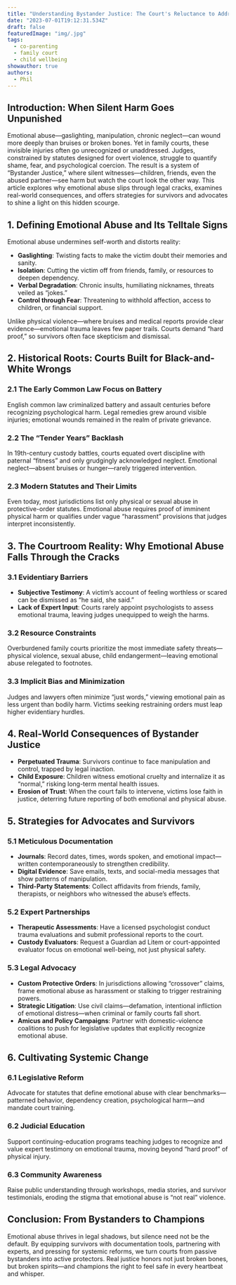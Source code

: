 ```yaml
---
title: "Understanding Bystander Justice: The Court's Reluctance to Address Emotional Abuse"
date: "2023-07-01T19:12:31.534Z"
draft: false
featuredImage: "img/.jpg"
tags:
  - co-parenting
  - family court
  - child wellbeing
showauthor: true
authors:
  - Phil
---
```



## Introduction: When Silent Harm Goes Unpunished

Emotional abuse—gaslighting, manipulation, chronic neglect—can wound more deeply than bruises or broken bones. Yet in family courts, these invisible injuries often go unrecognized or unaddressed. Judges, constrained by statutes designed for overt violence, struggle to quantify shame, fear, and psychological coercion. The result is a system of “Bystander Justice,” where silent witnesses—children, friends, even the abused partner—see harm but watch the court look the other way. This article explores why emotional abuse slips through legal cracks, examines real-world consequences, and offers strategies for survivors and advocates to shine a light on this hidden scourge.

## 1. Defining Emotional Abuse and Its Telltale Signs

Emotional abuse undermines self-worth and distorts reality:

- **Gaslighting**: Twisting facts to make the victim doubt their memories and sanity.  
- **Isolation**: Cutting the victim off from friends, family, or resources to deepen dependency.  
- **Verbal Degradation**: Chronic insults, humiliating nicknames, threats veiled as “jokes.”  
- **Control through Fear**: Threatening to withhold affection, access to children, or financial support.

Unlike physical violence—where bruises and medical reports provide clear evidence—emotional trauma leaves few paper trails. Courts demand “hard proof,” so survivors often face skepticism and dismissal.

## 2. Historical Roots: Courts Built for Black-and-White Wrongs

### 2.1 The Early Common Law Focus on Battery  
English common law criminalized battery and assault centuries before recognizing psychological harm. Legal remedies grew around visible injuries; emotional wounds remained in the realm of private grievance.

### 2.2 The “Tender Years” Backlash  
In 19th-century custody battles, courts equated overt discipline with paternal “fitness” and only grudgingly acknowledged neglect. Emotional neglect—absent bruises or hunger—rarely triggered intervention.

### 2.3 Modern Statutes and Their Limits  
Even today, most jurisdictions list only physical or sexual abuse in protective-order statutes. Emotional abuse requires proof of imminent physical harm or qualifies under vague “harassment” provisions that judges interpret inconsistently.

## 3. The Courtroom Reality: Why Emotional Abuse Falls Through the Cracks

### 3.1 Evidentiary Barriers  
- **Subjective Testimony**: A victim’s account of feeling worthless or scared can be dismissed as “he said, she said.”  
- **Lack of Expert Input**: Courts rarely appoint psychologists to assess emotional trauma, leaving judges unequipped to weigh the harms.  

### 3.2 Resource Constraints  
Overburdened family courts prioritize the most immediate safety threats—physical violence, sexual abuse, child endangerment—leaving emotional abuse relegated to footnotes.

### 3.3 Implicit Bias and Minimization  
Judges and lawyers often minimize “just words,” viewing emotional pain as less urgent than bodily harm. Victims seeking restraining orders must leap higher evidentiary hurdles.

## 4. Real-World Consequences of Bystander Justice

- **Perpetuated Trauma**: Survivors continue to face manipulation and control, trapped by legal inaction.  
- **Child Exposure**: Children witness emotional cruelty and internalize it as “normal,” risking long-term mental health issues.  
- **Erosion of Trust**: When the court fails to intervene, victims lose faith in justice, deterring future reporting of both emotional and physical abuse.

## 5. Strategies for Advocates and Survivors

### 5.1 Meticulous Documentation  
- **Journals**: Record dates, times, words spoken, and emotional impact—written contemporaneously to strengthen credibility.  
- **Digital Evidence**: Save emails, texts, and social-media messages that show patterns of manipulation.  
- **Third-Party Statements**: Collect affidavits from friends, family, therapists, or neighbors who witnessed the abuse’s effects.

### 5.2 Expert Partnerships  
- **Therapeutic Assessments**: Have a licensed psychologist conduct trauma evaluations and submit professional reports to the court.  
- **Custody Evaluators**: Request a Guardian ad Litem or court-appointed evaluator focus on emotional well-being, not just physical safety.

### 5.3 Legal Advocacy  
- **Custom Protective Orders**: In jurisdictions allowing “crossover” claims, frame emotional abuse as harassment or stalking to trigger restraining powers.  
- **Strategic Litigation**: Use civil claims—defamation, intentional infliction of emotional distress—when criminal or family courts fall short.  
- **Amicus and Policy Campaigns**: Partner with domestic-violence coalitions to push for legislative updates that explicitly recognize emotional abuse.

## 6. Cultivating Systemic Change

### 6.1 Legislative Reform  
Advocate for statutes that define emotional abuse with clear benchmarks—patterned behavior, dependency creation, psychological harm—and mandate court training.

### 6.2 Judicial Education  
Support continuing-education programs teaching judges to recognize and value expert testimony on emotional trauma, moving beyond “hard proof” of physical injury.

### 6.3 Community Awareness  
Raise public understanding through workshops, media stories, and survivor testimonials, eroding the stigma that emotional abuse is “not real” violence.

## Conclusion: From Bystanders to Champions

Emotional abuse thrives in legal shadows, but silence need not be the default. By equipping survivors with documentation tools, partnering with experts, and pressing for systemic reforms, we turn courts from passive bystanders into active protectors. Real justice honors not just broken bones, but broken spirits—and champions the right to feel safe in every heartbeat and whisper.  
